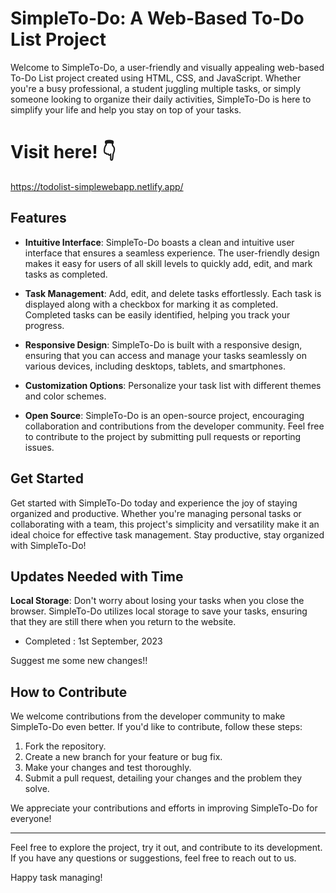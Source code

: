 # SimpleTo-Do: A Web-Based To-Do List Project

Welcome to SimpleTo-Do, a user-friendly and visually appealing web-based To-Do List project created using HTML, CSS, and JavaScript. Whether you're a busy professional, a student juggling multiple tasks, or simply someone looking to organize their daily activities, SimpleTo-Do is here to simplify your life and help you stay on top of your tasks.

# Visit here! 👇
 https://todolist-simplewebapp.netlify.app/

## Features

- **Intuitive Interface**: SimpleTo-Do boasts a clean and intuitive user interface that ensures a seamless experience. The user-friendly design makes it easy for users of all skill levels to quickly add, edit, and mark tasks as completed.

- **Task Management**: Add, edit, and delete tasks effortlessly. Each task is displayed along with a checkbox for marking it as completed. Completed tasks can be easily identified, helping you track your progress.

- **Responsive Design**: SimpleTo-Do is built with a responsive design, ensuring that you can access and manage your tasks seamlessly on various devices, including desktops, tablets, and smartphones.

- **Customization Options**: Personalize your task list with different themes and color schemes.

- **Open Source**: SimpleTo-Do is an open-source project, encouraging collaboration and contributions from the developer community. Feel free to contribute to the project by submitting pull requests or reporting issues.

## Get Started

Get started with SimpleTo-Do today and experience the joy of staying organized and productive. Whether you're managing personal tasks or collaborating with a team, this project's simplicity and versatility make it an ideal choice for effective task management. Stay productive, stay organized with SimpleTo-Do!

## Updates Needed with Time

**Local Storage**: Don't worry about losing your tasks when you close the browser. SimpleTo-Do utilizes local storage to save your tasks, ensuring that they are still there when you return to the website.
- Completed : 1st September, 2023

Suggest me some new changes!!

## How to Contribute

We welcome contributions from the developer community to make SimpleTo-Do even better. If you'd like to contribute, follow these steps:

1. Fork the repository.
2. Create a new branch for your feature or bug fix.
3. Make your changes and test thoroughly.
4. Submit a pull request, detailing your changes and the problem they solve.

We appreciate your contributions and efforts in improving SimpleTo-Do for everyone!

---

Feel free to explore the project, try it out, and contribute to its development. If you have any questions or suggestions, feel free to reach out to us.

Happy task managing!

